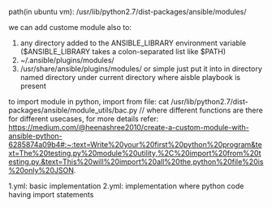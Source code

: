 path(in ubuntu vm): /usr/lib/python2.7/dist-packages/ansible/modules/

we can add custome module also to:
1. any directory added to the ANSIBLE_LIBRARY environment variable ($ANSIBLE_LIBRARY takes a colon-separated list like $PATH)
2. ~/.ansible/plugins/modules/
3. /usr/share/ansible/plugins/modules/
or simple just put it into in directory named directory under current directory where aisble playbook is present

to import module in python, import from file:  cat /usr/lib/python2.7/dist-packages/ansible/module_utils/bac.py // where different functions are there for different usecases, for more details
refer: https://medium.com/@heenashree2010/create-a-custom-module-with-ansible-python-6285874a09b4#:~:text=Write%20your%20first%20python%20program&text=The%20testing.py%20module%20utility,%2C%20import%20from%20testing.py.&text=This%20will%20import%20all%20the,python%20file%20is%20only%20JSON.


1.yml: basic implementation 
2.yml: implementation where python code having import statements
